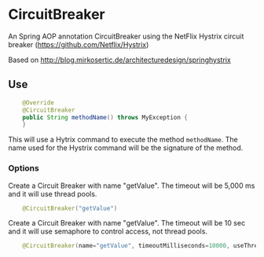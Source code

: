 # CircuitBreaker
An Spring AOP annotation CircuitBreaker using the NetFlix Hystrix circuit breaker (https://github.com/Netflix/Hystrix)

Based on http://blog.mirkosertic.de/architecturedesign/springhystrix

## Use

```java
	@Override
	@CircuitBreaker
	public String methodName() throws MyException {
	}
```

This will use a Hytrix command to execute the method `methodName`.  The name used for the Hystrix command will be the signature of the method.

### Options

Create a Circuit Breaker with name "getValue".  The timeout will be 5,000 ms and it will use thread pools.

```java
	@CircuitBreaker("getValue")
```

Create a Circuit Breaker with name "getValue".  The timeout will be 10 sec and it will use semaphore to control access, not thread pools.

```java
	@CircuitBreaker(name="getValue", timeoutMilliseconds=10000, useThreads=false)
```
